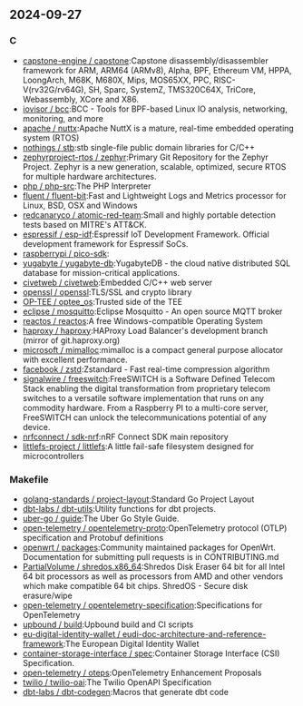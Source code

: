 ## 2024-09-27

### C

* [capstone-engine / capstone](https://github.com/capstone-engine/capstone):Capstone disassembly/disassembler framework for ARM, ARM64 (ARMv8), Alpha, BPF, Ethereum VM, HPPA, LoongArch, M68K, M680X, Mips, MOS65XX, PPC, RISC-V(rv32G/rv64G), SH, Sparc, SystemZ, TMS320C64X, TriCore, Webassembly, XCore and X86.
* [iovisor / bcc](https://github.com/iovisor/bcc):BCC - Tools for BPF-based Linux IO analysis, networking, monitoring, and more
* [apache / nuttx](https://github.com/apache/nuttx):Apache NuttX is a mature, real-time embedded operating system (RTOS)
* [nothings / stb](https://github.com/nothings/stb):stb single-file public domain libraries for C/C++
* [zephyrproject-rtos / zephyr](https://github.com/zephyrproject-rtos/zephyr):Primary Git Repository for the Zephyr Project. Zephyr is a new generation, scalable, optimized, secure RTOS for multiple hardware architectures.
* [php / php-src](https://github.com/php/php-src):The PHP Interpreter
* [fluent / fluent-bit](https://github.com/fluent/fluent-bit):Fast and Lightweight Logs and Metrics processor for Linux, BSD, OSX and Windows
* [redcanaryco / atomic-red-team](https://github.com/redcanaryco/atomic-red-team):Small and highly portable detection tests based on MITRE's ATT&CK.
* [espressif / esp-idf](https://github.com/espressif/esp-idf):Espressif IoT Development Framework. Official development framework for Espressif SoCs.
* [raspberrypi / pico-sdk](https://github.com/raspberrypi/pico-sdk):
* [yugabyte / yugabyte-db](https://github.com/yugabyte/yugabyte-db):YugabyteDB - the cloud native distributed SQL database for mission-critical applications.
* [civetweb / civetweb](https://github.com/civetweb/civetweb):Embedded C/C++ web server
* [openssl / openssl](https://github.com/openssl/openssl):TLS/SSL and crypto library
* [OP-TEE / optee_os](https://github.com/OP-TEE/optee_os):Trusted side of the TEE
* [eclipse / mosquitto](https://github.com/eclipse/mosquitto):Eclipse Mosquitto - An open source MQTT broker
* [reactos / reactos](https://github.com/reactos/reactos):A free Windows-compatible Operating System
* [haproxy / haproxy](https://github.com/haproxy/haproxy):HAProxy Load Balancer's development branch (mirror of git.haproxy.org)
* [microsoft / mimalloc](https://github.com/microsoft/mimalloc):mimalloc is a compact general purpose allocator with excellent performance.
* [facebook / zstd](https://github.com/facebook/zstd):Zstandard - Fast real-time compression algorithm
* [signalwire / freeswitch](https://github.com/signalwire/freeswitch):FreeSWITCH is a Software Defined Telecom Stack enabling the digital transformation from proprietary telecom switches to a versatile software implementation that runs on any commodity hardware. From a Raspberry PI to a multi-core server, FreeSWITCH can unlock the telecommunications potential of any device.
* [nrfconnect / sdk-nrf](https://github.com/nrfconnect/sdk-nrf):nRF Connect SDK main repository
* [littlefs-project / littlefs](https://github.com/littlefs-project/littlefs):A little fail-safe filesystem designed for microcontrollers

### Makefile

* [golang-standards / project-layout](https://github.com/golang-standards/project-layout):Standard Go Project Layout
* [dbt-labs / dbt-utils](https://github.com/dbt-labs/dbt-utils):Utility functions for dbt projects.
* [uber-go / guide](https://github.com/uber-go/guide):The Uber Go Style Guide.
* [open-telemetry / opentelemetry-proto](https://github.com/open-telemetry/opentelemetry-proto):OpenTelemetry protocol (OTLP) specification and Protobuf definitions
* [openwrt / packages](https://github.com/openwrt/packages):Community maintained packages for OpenWrt. Documentation for submitting pull requests is in CONTRIBUTING.md
* [PartialVolume / shredos.x86_64](https://github.com/PartialVolume/shredos.x86_64):Shredos Disk Eraser 64 bit for all Intel 64 bit processors as well as processors from AMD and other vendors which make compatible 64 bit chips. ShredOS - Secure disk erasure/wipe
* [open-telemetry / opentelemetry-specification](https://github.com/open-telemetry/opentelemetry-specification):Specifications for OpenTelemetry
* [upbound / build](https://github.com/upbound/build):Upbound build and CI scripts
* [eu-digital-identity-wallet / eudi-doc-architecture-and-reference-framework](https://github.com/eu-digital-identity-wallet/eudi-doc-architecture-and-reference-framework):The European Digital Identity Wallet
* [container-storage-interface / spec](https://github.com/container-storage-interface/spec):Container Storage Interface (CSI) Specification.
* [open-telemetry / oteps](https://github.com/open-telemetry/oteps):OpenTelemetry Enhancement Proposals
* [twilio / twilio-oai](https://github.com/twilio/twilio-oai):The Twilio OpenAPI Specification
* [dbt-labs / dbt-codegen](https://github.com/dbt-labs/dbt-codegen):Macros that generate dbt code
